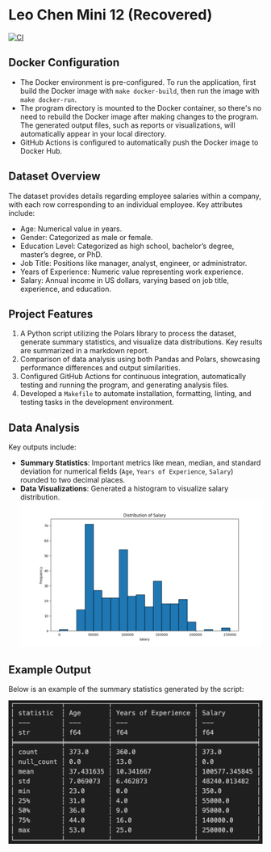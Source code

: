 # Leo Chen Mini 12 (Recovered)

[![CI](https://github.com/nogibjj/Kaisen_Yao_IDS706_Mini12/actions/workflows/workflow.yml/badge.svg)](https://github.com/nogibjj/Kaisen_Yao_IDS706_Mini12/actions/workflows/workflow.yml)

## Docker Configuration

- The Docker environment is pre-configured. To run the application, first build the Docker image with `make docker-build`, then run the image with `make docker-run`.
- The program directory is mounted to the Docker container, so there's no need to rebuild the Docker image after making changes to the program. The generated output files, such as reports or visualizations, will automatically appear in your local directory.
- GitHub Actions is configured to automatically push the Docker image to Docker Hub.

## Dataset Overview

The dataset provides details regarding employee salaries within a company, with each row corresponding to an individual employee. Key attributes include:

- Age: Numerical value in years.
- Gender: Categorized as male or female.
- Education Level: Categorized as high school, bachelor’s degree, master’s degree, or PhD.
- Job Title: Positions like manager, analyst, engineer, or administrator.
- Years of Experience: Numeric value representing work experience.
- Salary: Annual income in US dollars, varying based on job title, experience, and education.

## Project Features

1. A Python script utilizing the Polars library to process the dataset, generate summary statistics, and visualize data distributions. Key results are summarized in a markdown report.
2. Comparison of data analysis using both Pandas and Polars, showcasing performance differences and output similarities.
3. Configured GitHub Actions for continuous integration, automatically testing and running the program, and generating analysis files.
4. Developed a `Makefile` to automate installation, formatting, linting, and testing tasks in the development environment.

## Data Analysis

Key outputs include:

- **Summary Statistics**: Important metrics like mean, median, and standard deviation for numerical fields (`Age`, `Years of Experience`, `Salary`) rounded to two decimal places.
- **Data Visualizations**: Generated a histogram to visualize salary distribution.
  ![Salary Distribution](data_visualization.png)

## Example Output

Below is an example of the summary statistics generated by the script:

![Summary Statistics](summary_statistics.jpg)
